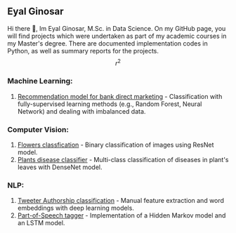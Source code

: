 ## Eyal Ginosar

Hi there 👋, Im Eyal Ginosar, M.Sc. in Data Science. On my GitHub page, you will find projects which were undertaken as part of my academic
courses in my Master's degree. There are documented implementation codes in Python, as well as summary reports for the projects. $$r^2$$

### Machine Learning:
1. [Recommendation model for bank direct marketing](https://github.com/eyal-gi/Bank-Marketing-Recommendation) - Classification with fully-supervised learning methods 
(e.g., Random Forest, Neural Network) and dealing with imbalanced data.

### Computer Vision:
1. [Flowers classfication](https://github.com/eyal-gi/Flowers-Classification) - Binary classification of images using ResNet model.
2. [Plants disease classifier](https://github.com/eyal-gi/Plant-disease-classifier) - Multi-class classification of diseases in plant's leaves with DenseNet model.


### NLP:
1. [Tweeter Authorship classification](https://github.com/eyal-gi/Tweeter-Authorship-Classification) - Manual feature extraction and word embeddings 
with deep learning models.
2. [Part-of-Speech tagger](https://github.com/eyal-gi/POS-Tagger) - Implementation of a Hidden Markov model and an LSTM model.

<!--
**eyal-gi/eyal-gi** is a ✨ _special_ ✨ repository because its `README.md` (this file) appears on your GitHub profile.

Here are some ideas to get you started:

- 🔭 I’m currently working on ...
- 🌱 I’m currently learning ...
- 👯 I’m looking to collaborate on ...
- 🤔 I’m looking for help with ...
- 💬 Ask me about ...
- 📫 How to reach me: ...
- 😄 Pronouns: ...
- ⚡ Fun fact: ...
-->
